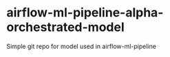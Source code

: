 # airflow-ml-pipeline-alpha-orchestrated-model
Simple git repo for model used in airflow-ml-pipeline
